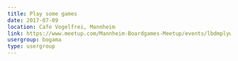 ```yaml
---
title: Play some games
date: 2017-07-09
location: Cafe Vogelfrei, Mannheim
link: https://www.meetup.com/Mannheim-Boardgames-Meetup/events/lbdmplywkbmb/
usergroup: bogama
type: usergroup
---
```

